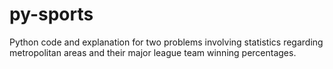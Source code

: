 # py-sports
Python code and explanation for two problems involving statistics regarding metropolitan areas and their major league team winning percentages.
